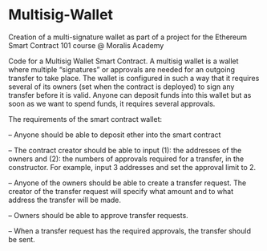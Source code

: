 # Multisig-Wallet
Creation of a multi-signature wallet as part of a project for the Ethereum Smart Contract 101 course @ Moralis Academy

Code for a Multisig Wallet Smart Contract. A multisig wallet is a wallet where multiple “signatures” or approvals are needed for an outgoing transfer to take place. The wallet is configured in such a way that it requires several of its owners (set when the contract is deployed) to sign any transfer before it is valid. Anyone can deposit funds into this wallet but as soon as we want to spend funds, it requires several approvals.

The requirements of the smart contract wallet:

– Anyone should be able to deposit ether into the smart contract

– The contract creator should be able to input (1): the addresses of the owners and (2):  the numbers of approvals required for a transfer, in the constructor. For example, input 3 addresses and set the approval limit to 2. 

– Anyone of the owners should be able to create a transfer request. The creator of the transfer request will specify what amount and to what address the transfer will be made.

– Owners should be able to approve transfer requests.

– When a transfer request has the required approvals, the transfer should be sent. 
